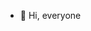 - 👋 Hi, everyone

<!---
Ostap-Sulyk/Ostap-Sulyk is a ✨ special ✨ repository because its `README.md` (this file) appears on your GitHub profile.
You can click the Preview link to take a look at your changes.
--->
